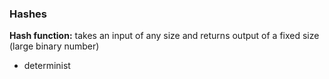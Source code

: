 ### Hashes

**Hash function:** takes an input of any size and returns output of a fixed size (large binary number)
- determinist

